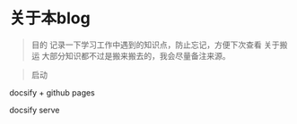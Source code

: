 # 关于本blog
>目的
记录一下学习工作中遇到的知识点，防止忘记，方便下次查看
>关于搬运
大部分知识都不过是搬来搬去的，我会尽量备注来源。

>启动

docsify + github pages

docsify serve